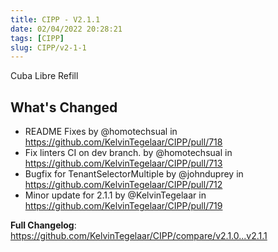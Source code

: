 ```yaml
---
title: CIPP - V2.1.1
date: 02/04/2022 20:28:21
tags: [CIPP]
slug: CIPP/v2-1-1
---
```


<p className='version-subtitle'>Cuba Libre Refill</p>

<!--truncate-->

## What's Changed
* README Fixes by @homotechsual in https://github.com/KelvinTegelaar/CIPP/pull/718
* Fix linters CI on dev branch. by @homotechsual in https://github.com/KelvinTegelaar/CIPP/pull/713
* Bugfix for TenantSelectorMultiple by @johnduprey in https://github.com/KelvinTegelaar/CIPP/pull/712
* Minor update for 2.1.1 by @KelvinTegelaar in https://github.com/KelvinTegelaar/CIPP/pull/719


**Full Changelog**: https://github.com/KelvinTegelaar/CIPP/compare/v2.1.0...v2.1.1
